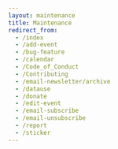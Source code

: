 ```yaml
---
layout: maintenance
title: Maintenance
redirect_from: 
  - /index
  - /add-event
  - /bug-feature
  - /calendar
  - /Code_of_Conduct
  - /Contributing
  - /email-newsletter/archive
  - /datause
  - /donate
  - /edit-event
  - /email-subscribe
  - /email-unsubscribe
  - /report
  - /sticker
---
```

<!--- Remember to adjust target date/time on Line 381 of _layouts/maintenance.html --->

<!--- To set-up maintenance mode, add    (1) to the YAML above.
      To remove maintenance mode, remove (1) from the YAML above. --->

<!--- (1)
redirect_from: 
  - /index
  - /add-event
  - /bug-feature
  - /calendar
  - /Code_of_Conduct
  - /Contributing
  - /email-newsletter/archive
  - /datause
  - /donate
  - /edit-event
  - /email-subscribe
  - /email-unsubscribe
  - /report
  - /sticker
--->
